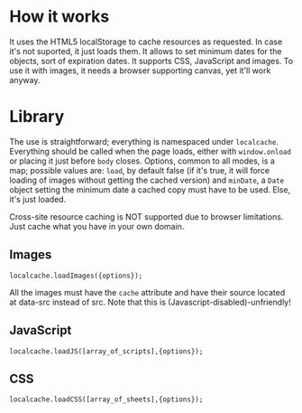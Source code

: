 How it works
============
It uses the HTML5 localStorage to cache resources as requested. In case it's not suported, it just loads them. It allows to set minimum dates for the objects, sort of expiration dates. It supports CSS, JavaScript and images. To use it with images, it needs a browser supporting canvas, yet it'll work anyway.

Library
=======
The use is straightforward; everything is namespaced under `localcache`. Everything should be called when the page loads, either with `window.onload` or placing it just before `body` closes. Options, common to all modes, is a map; possible values are: `load`, by default false (if it's true, it will force loading of images without getting the cached version) and `minDate`, a `Date` object setting the minimum date a cached copy must have to be used. Else, it's just loaded.

Cross-site resource caching is NOT supported due to browser limitations. Just cache what you have in your own domain.

Images
------
`localcache.loadImages({options});`

All the images must have the `cache` attribute and have their source located at data-src instead of src. Note that this is (Javascript-disabled)-unfriendly!

JavaScript
----------
`localcache.loadJS([array_of_scripts],{options});`

CSS
---
`localcache.loadCSS([array_of_sheets],{options});`
